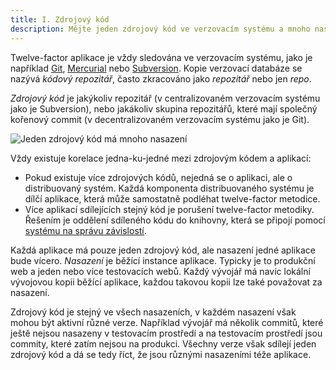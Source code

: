 ```yaml
---
title: I. Zdrojový kód
description: Mějte jeden zdrojový kód ve verzovacím systému a mnoho nasazení.
---
```

Twelve-factor aplikace je vždy sledována ve verzovacím systému, jako je například [Git](http://git-scm.com/), [Mercurial](https://www.mercurial-scm.org/) nebo [Subversion](http://subversion.apache.org/). Kopie verzovací databáze se nazývá *kódový repozitář*, často zkracováno jako *repozitář* nebo jen *repo*.

*Zdrojový kód* je jakýkoliv repozitář (v centralizovaném verzovacím systému jako je Subversion), nebo jakákoliv skupina repozitářů, které mají společný kořenový commit (v decentralizovaném verzovacím systému jako je Git).

![Jeden zdrojový kód má mnoho nasazení](/images/codebase-deploys.png)

Vždy existuje korelace jedna-ku-jedné mezi zdrojovým kódem a aplikací: 

* Pokud existuje více zdrojových kódů, nejedná se o aplikaci, ale o distribuovaný systém. Každá komponenta distribuovaného systému je dílčí aplikace, která může samostatně podléhat twelve-factor metodice.
* Více aplikací sdílejících stejný kód je porušení twelve-factor metodiky. Řešením je oddělení sdíleného kódu do knihovny, která se připojí pomocí [systému na správu závislostí](./dependencies).

Každá aplikace má pouze jeden zdrojový kód, ale nasazení jedné aplikace bude vícero. *Nasazení* je běžící instance aplikace. Typicky je to produkční web a jeden nebo více testovacích webů. Každý vývojář má navíc lokální vývojovou kopii běžící aplikace, každou takovou kopii lze také považovat za nasazení.

Zdrojový kód je stejný ve všech nasazeních, v každém nasazení však mohou být aktivní různé verze. Například vývojář má několik commitů, které ještě nejsou nasazeny v testovacím prostředí a na testovacím prostředí jsou commity, které zatím nejsou na produkci. Všechny verze však sdílejí jeden zdrojový kód a dá se tedy říct, že jsou různými nasazeními téže aplikace.

